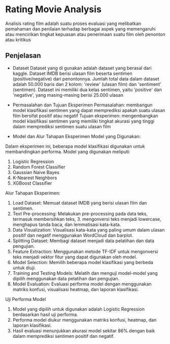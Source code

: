 # Rating Movie Analysis

Analisis rating film adalah suatu proses evaluasi yang melibatkan pemahaman dan penilaian terhadap berbagai aspek yang memengaruhi atau mencirikan tingkat kepuasan atau penerimaan suatu film oleh penonton atau kritikus

## Penjelasan

- Dataset
Dataset yang di gunakan adalah dataset yang berasal dari kaggle. Dataset IMDB berisi ulasan film beserta sentimen (positive/negative) dari penontonnya.
Jumlah total data dalam dataset adalah 50.000 baris dan 2 kolom: 'review' (ulasan film) dan 'sentiment' (sentimen).
Dataset ini memiliki dua kelas sentimen, yaitu 'positive' dan 'negative', yang masing-masing berisi 25.000 ulasan

- Permasalahan dan Tujuan Eksperimen
Permasalahan: membangun model klasifikasi sentimen yang dapat memprediksi apakah suatu ulasan film bersifat positif atau negatif
Tujuan eksperimen: mengembangkan model klasifikasi sentimen yang memiliki tingkat akurasi yang tinggi dalam memprediksi sentimen suatu ulasan film
- Model dan Alur Tahapan Eksperimen
Model yang Digunakan:

Dalam eksperimen ini, beberapa model klasifikasi digunakan untuk membandingkan performa. Model yang digunakan meliputi:
1. Logistic Regression
2. Random Forest Classifier
3. Gaussian Naive Bayes
4. K-Nearest Neighbors
5. XGBoost Classifier

Alur Tahapan Eksperimen:
1. Load Dataset: Memuat dataset IMDB yang berisi ulasan film dan sentimen.
2. Text Pre-processing: Melakukan pre-processing pada data teks, termasuk membersihkan teks, 3. mengonversi teks menjadi lowercase, menghapus tanda baca, dan lemmatisasi kata-kata.
4. Data Visualization: Visualisasi kata-kata yang paling umum dalam ulasan positif dan negatif menggunakan WordCloud dan barplot.
5. Splitting Dataset: Membagi dataset menjadi data pelatihan dan data pengujian.
6. Feature Extraction: Menggunakan metode TF-IDF untuk mengonversi teks menjadi vektor fitur yang dapat digunakan oleh model.
7. Model Selection: Memilih beberapa model klasifikasi yang berbeda untuk diuji.
8. Training and Testing Models: Melatih dan menguji model-model yang dipilih menggunakan data pelatihan dan pengujian.
9. Model Evaluation: Evaluasi performa model dengan menggunakan matriks konfusi, visualisasi heatmap, dan laporan klasifikasi.

Uji Performa Model
1. Model yang dipilih untuk digunakan adalah Logistic Regression berdasarkan hasil uji performa.
2. Performa model diukur menggunakan matriks konfusi, heatmap, dan laporan klasifikasi.
3. Hasil evaluasi menunjukkan akurasi model sekitar 86% dengan baik dalam memprediksi sentimen positif dan negatif.
